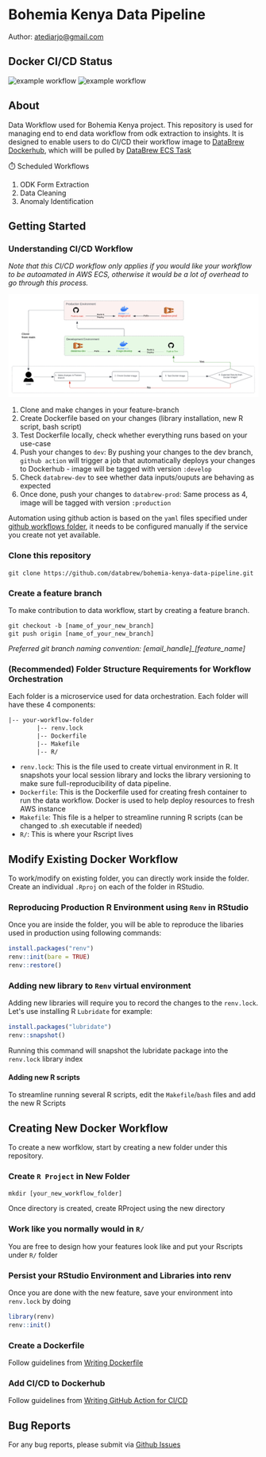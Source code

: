 # Bohemia Kenya Data Pipeline
Author: atediarjo@gmail.com

## Docker CI/CD Status
![example workflow](https://github.com/databrew/bohemia-kenya-data-pipeline/actions/workflows/dockerhub-ci-odk-form-extraction.yaml/badge.svg)
![example workflow](https://github.com/databrew/bohemia-kenya-data-pipeline/actions/workflows/dockerhub-ci-anomaly-detection.yaml/badge.svg)

## About
Data Workflow used for Bohemia Kenya project. This repository is used for managing end to end data workflow from odk extraction to insights. It is designed to enable users to do CI/CD their workflow image to [DataBrew Dockerhub](https://hub.docker.com/search?q=databrewllc), which willl be pulled by [DataBrew ECS Task](https://github.com/databrew/ecs-data-workflow/tree/main)

:stopwatch: Scheduled Workflows 
1. ODK Form Extraction
2. Data Cleaning
3. Anomaly Identification

## Getting Started
### Understanding CI/CD Workflow
*Note that this CI/CD workflow only applies if you would like your workflow to be autoamated in AWS ECS, otherwise it would be a lot of overhead to go through this process.*

![Image](images/gitflow.jpeg)
1. Clone and make changes in your feature-branch
2. Create Dockerfile based on your changes (library installation, new R script, bash script)
3. Test Dockerfile locally, check whether everything runs based on your use-case
4. Push your changes to `dev`: By pushing your changes to the dev branch, `github action` will trigger a job that automatically deploys your changes to Dockerhub - image will be tagged with version `:develop`
5. Check `databrew-dev` to see whether data inputs/ouputs are behaving as expected
6. Once done, push your changes to `databrew-prod`: Same process as 4, image will be tagged with version `:production`

Automation using github action is based on the `yaml` files specified under [github workflows folder](.github/workflows), it needs to be configured manually if the service you create not yet available.


### Clone this repository
```
git clone https://github.com/databrew/bohemia-kenya-data-pipeline.git
```
### Create a feature branch
To make contribution to data workflow, start by creating a feature branch. 
```
git checkout -b [name_of_your_new_branch]
git push origin [name_of_your_new_branch]
```
*Preferred git branch naming convention: [email_handle]_[feature_name]*

### (Recommended) Folder Structure Requirements for Workflow Orchestration
Each folder is a microservice used for data orchestration. Each folder will have these 4 components:
```
|-- your-workflow-folder
        |-- renv.lock
        |-- Dockerfile
        |-- Makefile
        |-- R/
```
- `renv.lock`: This is the file used to create virtual environment in R. It snapshots your local session library and locks the library versioning to make sure full-reproducibility of data pipeline.
- `Dockerfile`: This is the Dockerfile used for creating fresh container to run the data workflow. Docker is used to help deploy resources to fresh AWS instance
- `Makefile`: This file is a helper to streamline running R scripts (can be changed to .sh executable if needed)
- `R/`: This is where your Rscript lives

## Modify Existing Docker Workflow

To work/modify on existing folder, you can directly work inside the folder. Create an individual `.Rproj` on each of the folder in RStudio. 

### Reproducing Production R Environment using `Renv` in RStudio
Once you are inside the folder, you will be able to reproduce the libaries used in production using following commands:

```R
install.packages("renv")
renv::init(bare = TRUE)
renv::restore()
```

### Adding new library to `Renv` virtual environment
Adding new libraries will require you to record the changes to the `renv.lock`. Let's use installing R `Lubridate` for example:

```R
install.packages("lubridate")
renv::snapshot()
```

Running this command will snapshot the lubridate package into the `renv.lock` library index

#### Adding new R scripts
To streamline running several R scripts, edit the `Makefile`/`bash` files and add the new R Scripts

## Creating New Docker Workflow
To create a new worfklow, start by creating a new folder under this repository.

### Create `R Project` in New Folder
```
mkdir [your_new_workflow_folder]
```
Once directory is created, create RProject using the new directory

### Work like you normally would in `R/`
You are free to design how your features look like and put your Rscripts under `R/` folder
### Persist your RStudio Environment and Libraries into renv
Once you are done with the new feature, save your environment into `renv.lock` by doing
```R
library(renv)
renv::init()
```

### Create a Dockerfile
Follow guidelines from [Writing Dockerfile](docs/writing_dockerfile_guideline.md)

### Add CI/CD to Dockerhub
Follow guidelines from [Writing GitHub Action for CI/CD](docs/writing_gh_actions_guideline.md)


## Bug Reports
For any bug reports, please submit via [Github Issues](https://github.com/databrew/bohemia-kenya-data-pipeline/issues)

